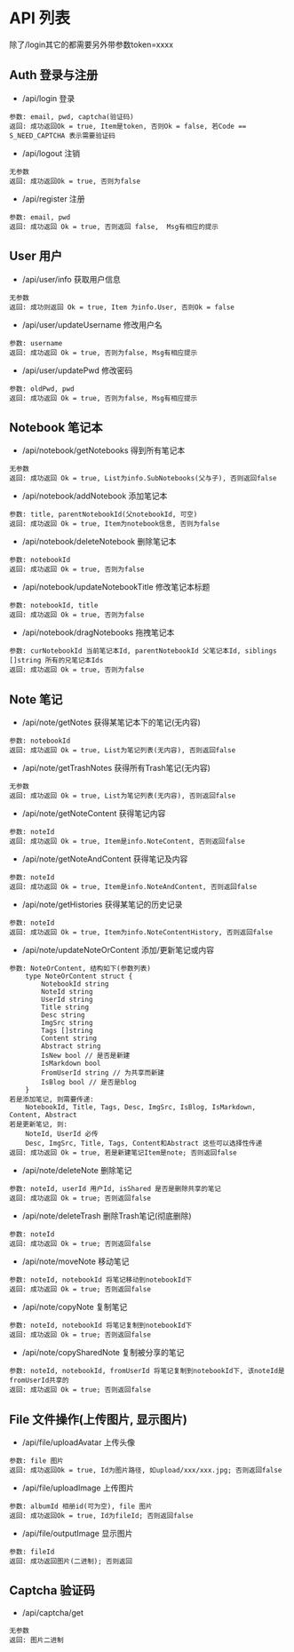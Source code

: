 # API 列表

除了/login其它的都需要另外带参数token=xxxx

## Auth 登录与注册

* /api/login 登录
```
参数: email, pwd, captcha(验证码)
返回: 成功返回Ok = true, Item是token, 否则Ok = false, 若Code == S_NEED_CAPTCHA 表示需要验证码
```
* /api/logout 注销
```
无参数
返回: 成功返回Ok = true, 否则为false
```

* /api/register 注册
```
参数: email, pwd
返回: 成功返回 Ok = true, 否则返回 false,  Msg有相应的提示
```

## User 用户
* /api/user/info 获取用户信息
```
无参数
返回: 成功则返回 Ok = true, Item 为info.User, 否则Ok = false
```

* /api/user/updateUsername 修改用户名
```
参数: username
返回: 成功返回 Ok = true, 否则为false, Msg有相应提示
```

* /api/user/updatePwd 修改密码
```
参数: oldPwd, pwd
返回: 成功返回 Ok = true, 否则为false, Msg有相应提示
```

## Notebook 笔记本
* /api/notebook/getNotebooks 得到所有笔记本 
```
无参数
返回: 成功返回 Ok = true, List为info.SubNotebooks(父与子), 否则返回false
```

* /api/notebook/addNotebook 添加笔记本
```
参数: title, parentNotebookId(父notebookId, 可空)
返回: 成功返回 Ok = true, Item为notebook信息, 否则为false
```

* /api/notebook/deleteNotebook 删除笔记本
```
参数: notebookId
返回: 成功返回 Ok = true, 否则为false
```

* /api/notebook/updateNotebookTitle 修改笔记本标题
```
参数: notebookId, title
返回: 成功返回 Ok = true, 否则为false
```

* /api/notebook/dragNotebooks 拖拽笔记本
```
参数: curNotebookId 当前笔记本Id, parentNotebookId 父笔记本Id, siblings []string 所有的兄笔记本Ids
返回: 成功返回 Ok = true, 否则为false
```

## Note 笔记
* /api/note/getNotes 获得某笔记本下的笔记(无内容)
```
参数: notebookId
返回: 成功返回 Ok = true, List为笔记列表(无内容), 否则返回false
```

* /api/note/getTrashNotes 获得所有Trash笔记(无内容)
```
无参数
返回: 成功返回 Ok = true, List为笔记列表(无内容), 否则返回false
```

* /api/note/getNoteContent 获得笔记内容
```
参数: noteId
返回: 成功返回 Ok = true, Item是info.NoteContent, 否则返回false
```

* /api/note/getNoteAndContent 获得笔记及内容
```
参数: noteId
返回: 成功返回 Ok = true, Item是info.NoteAndContent, 否则返回false
```

* /api/note/getHistories 获得某笔记的历史记录
```
参数: noteId
返回: 成功返回 Ok = true, Item为info.NoteContentHistory, 否则返回false
```

* /api/note/updateNoteOrContent 添加/更新笔记或内容
```
参数: NoteOrContent, 结构如下(参数列表)
	type NoteOrContent struct {
		NotebookId string
		NoteId string
		UserId string
		Title string
		Desc string
		ImgSrc string
		Tags []string
		Content string
		Abstract string
		IsNew bool // 是否是新建
		IsMarkdown bool
		FromUserId string // 为共享而新建
		IsBlog bool // 是否是blog
	}
若是添加笔记, 则需要传递:
	NotebookId, Title, Tags, Desc, ImgSrc, IsBlog, IsMarkdown, Content, Abstract
若是更新笔记, 则:
	NoteId, UserId 必传
	Desc, ImgSrc, Title, Tags, Content和Abstract 这些可以选择性传递
返回: 成功返回 Ok = true, 若是新建笔记Item是note; 否则返回false
```

* /api/note/deleteNote 删除笔记
```
参数: noteId, userId 用户Id, isShared 是否是删除共享的笔记
返回: 成功返回 Ok = true; 否则返回false
```

* /api/note/deleteTrash 删除Trash笔记(彻底删除)
```
参数: noteId
返回: 成功返回 Ok = true; 否则返回false
```

* /api/note/moveNote 移动笔记
```
参数: noteId, notebookId 将笔记移动到notebookId下
返回: 成功返回 Ok = true; 否则返回false
```

* /api/note/copyNote 复制笔记
```
参数: noteId, notebookId 将笔记复制到notebookId下
返回: 成功返回 Ok = true; 否则返回false
```

* /api/note/copySharedNote 复制被分享的笔记
```
参数: noteId, notebookId, fromUserId 将笔记复制到notebookId下, 该noteId是fromUserId共享的
返回: 成功返回 Ok = true; 否则返回false
```

## File 文件操作(上传图片, 显示图片)

* /api/file/uploadAvatar 上传头像
```
参数: file 图片
返回: 成功返回Ok = true, Id为图片路径, 如upload/xxx/xxx.jpg; 否则返回false
```

* /api/file/uploadImage 上传图片
```
参数: albumId 相册id(可为空), file 图片
返回: 成功返回Ok = true, Id为fileId; 否则返回false
```

* /api/file/outputImage 显示图片
```
参数: fileId
返回: 成功返回图片(二进制); 否则返回
```

## Captcha 验证码
* /api/captcha/get
```
无参数
返回: 图片二进制
```